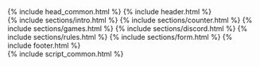<!--
	Story by HTML5 UP
	html5up.net | @ajlkn
	Free for personal and commercial use under the CCA 3.0 license (html5up.net/license)
-->
<html>
	<head>
		<title>Vocabolangelo</title>
		{% include head_common.html %}
	</head>
	<body class="is-preload">
	{% include header.html %}
		<div id="wrapper" class="divided">
			{% include sections/intro.html %}
			{% include sections/counter.html %}
			{% include sections/games.html %}
			{% include sections/discord.html %}
			{% include sections/rules.html %}
			{% include sections/form.html %}
			{% include footer.html %}
		</div>
	{% include script_common.html %}
	</body>
</html>
